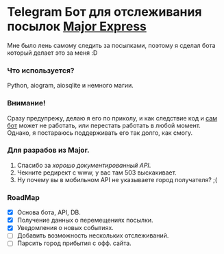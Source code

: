 # Telegram Бот для отслеживания посылок [Major Express](https://major-express.ru)
Мне было лень самому следить за посылками, поэтому я сделал бота который делает это за меня :D

### Что используется?
Python, aiogram, aiosqlite и немного магии.

### Внимание!
Сразу предупрежу, делаю я его по приколу, и как следствие код и [сам бот](https://t.me/Lz_MajorExpressTrackingBot) может не работать, или перестать работать в любой момент. Однако, я постараюсь поддерживать его так долго, как смогу.

### Для разрабов из Major.
1. Спасибо за _хорошо документированный API_.
2. Чекните редирект с www, у вас там 503 выскакивает.
3. Ну почему вы в мобильном API не указываете город получателя? ;(


### RoadMap
- [x] Основа бота, API, DB.
- [x] Получение данных о перемещениях посылки.
- [x] Уведомления о новых событиях.
- [ ] Добавить возможность нескольких отслеживаний.
- [ ] Парсить город прибытия с офф. сайта.